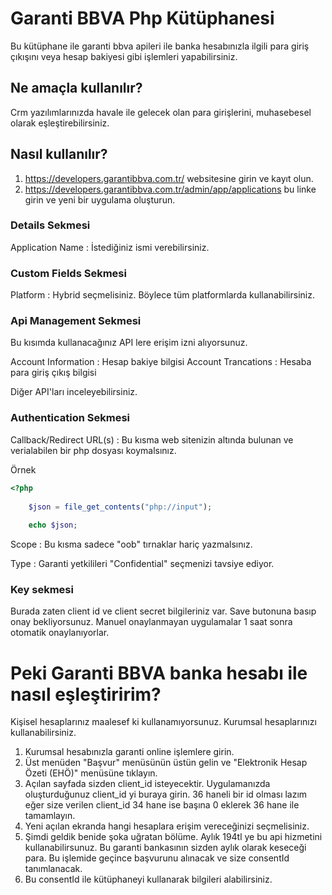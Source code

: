 # Garanti BBVA Php Kütüphanesi
Bu kütüphane ile garanti bbva apileri ile banka hesabınızla ilgili para giriş çıkışını veya hesap bakiyesi gibi işlemleri yapabilirsiniz.

## Ne amaçla kullanılır?
Crm yazılımlarınızda havale ile gelecek olan para girişlerini, muhasebesel olarak eşleştirebilirsiniz.

## Nasıl kullanılır?

1. https://developers.garantibbva.com.tr/ websitesine girin ve kayıt olun.
2. https://developers.garantibbva.com.tr/admin/app/applications bu linke girin ve yeni bir uygulama oluşturun.

### Details Sekmesi

Application Name : İstediğiniz ismi verebilirsiniz.

### Custom Fields Sekmesi

Platform : Hybrid seçmelisiniz. Böylece tüm platformlarda kullanabilirsiniz.

### Api Management Sekmesi

Bu kısımda kullanacağınız API lere erişim izni alıyorsunuz. 

Account Information : Hesap bakiye bilgisi
Account Trancations : Hesaba para giriş çıkış bilgisi

Diğer API'ları inceleyebilirsiniz.

### Authentication Sekmesi

Callback/Redirect URL(s) : Bu kısma web sitenizin altında bulunan ve verialabilen bir php dosyası koymalsınız.

Örnek 

```php
<?php
 
    $json = file_get_contents("php://input");
    
    echo $json;
```

Scope : Bu kısma sadece "oob" tırnaklar hariç yazmalsınız.

Type : Garanti yetkilileri "Confidential" seçmenizi tavsiye ediyor.

### Key sekmesi

Burada zaten client id ve client secret bilgileriniz var. Save butonuna basıp onay bekliyorsunuz. Manuel onaylanmayan uygulamalar 1 saat sonra otomatik onaylanıyorlar.


# Peki Garanti BBVA banka hesabı ile nasıl eşleştiririm?

Kişisel hesaplarınız maalesef ki kullanamıyorsunuz. Kurumsal hesaplarınızı kullanabilirsiniz. 

1. Kurumsal hesabınızla garanti online işlemlere girin.
2. Üst menüden "Başvur" menüsünün üstün gelin ve "Elektronik Hesap Özeti (EHÖ)" menüsüne tıklayın.
3. Açılan sayfada sizden client_id isteyecektir. Uygulamanızda oluşturduğunuz client_id yi buraya girin. 36 haneli bir id olması lazım eğer size verilen client_id 34 hane ise başına 0 eklerek 36 hane ile tamamlayın.
4. Yeni açılan ekranda hangi hesaplara erişim vereceğinizi seçmelisiniz.
5. Şimdi geldik benide şoka uğratan bölüme. Aylık 194tl ye bu api hizmetini kullanabilirsunuz. Bu garanti bankasının sizden aylık olarak keseceği para. Bu işlemide geçince başvurunu alınacak ve size consentId tanımlanacak. 
6. Bu consentId ile kütüphaneyi kullanarak bilgileri alabilirsiniz.


